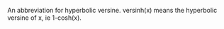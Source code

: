 An abbreviation for hyperbolic versine. versinh(x) means the hyperbolic
versine of x, ie 1-cosh(x).
